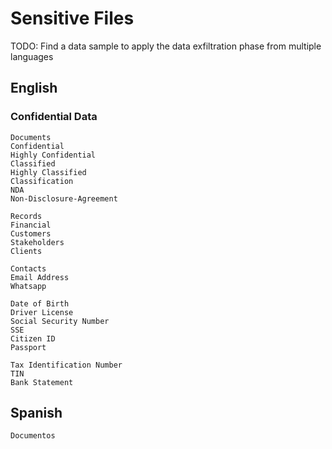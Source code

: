 # Sensitive Files

TODO: Find a data sample to apply the data exfiltration phase from multiple languages

## English

### Confidential Data

```
Documents
Confidential
Highly Confidential
Classified
Highly Classified
Classification
NDA
Non-Disclosure-Agreement
```

```
Records
Financial
Customers
Stakeholders
Clients

Contacts
Email Address
Whatsapp

Date of Birth
Driver License
Social Security Number
SSE
Citizen ID
Passport

Tax Identification Number
TIN
Bank Statement
```

## Spanish

```
Documentos
```